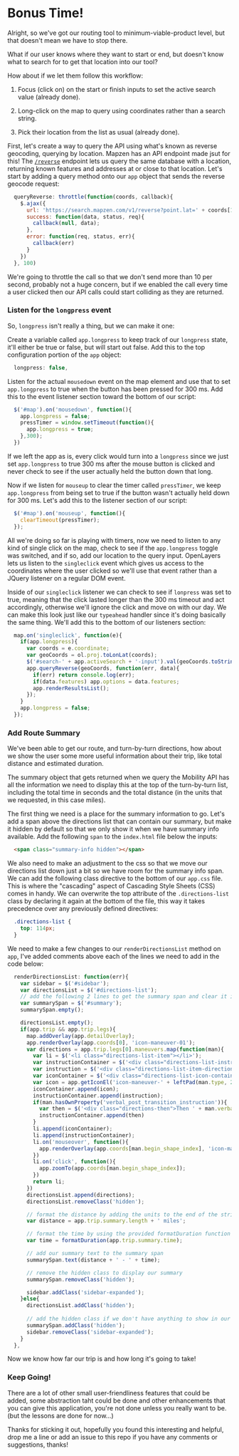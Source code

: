 # Bonus Time!

Alright, so we've got our routing tool to minimum-viable-product level, but that doesn't mean we have to stop there.

What if our user knows where they want to start or end, but doesn't know what to search for to get that location into our tool?

How about if we let them follow this workflow:

1. Focus (click on) on the start or finish inputs to set the active search value (already done).

2. Long-click on the map to query using coordinates rather than a search string.

3. Pick their location from the list as usual (already done).

First, let's create a way to query the API using what's known as reverse geocoding, querying by location.  Mapzen has an API endpoint made jsut for this! The [`/reverse`](https://mapzen.com/documentation/search/reverse/) endpoint lets us query the same database with a location, returning known features and addresses at or close to that location.  Let's start by adding a query method onto our `app` object that sends the reverse geocode request:

``` javascript
  queryReverse: throttle(function(coords, callback){
    $.ajax({
      url: 'https://search.mapzen.com/v1/reverse?point.lat=' + coords[1] + '&point.lon=' + coords[0] + '&api_key=' + app.mapzenKey, 
      success: function(data, status, req){
        callback(null, data);
      },
      error: function(req, status, err){
        callback(err)
      }
    })
  }, 100)
```

We're going to throttle the call so that we don't send more than 10 per second, probably not a huge concern, but if we enabled the call every time a user clicked then our API calls could start colliding as they are returned.

### Listen for the `longpress` event

So, `longpress` isn't really a thing, but we can make it one:

Create a variable called `app.longpress` to keep track of our `longpress` state, it'll either be true or false, but will start out false.  Add this to the top configuration portion of the `app` object:

``` javascript
  longpress: false,
```

Listen for the actual `mousedown` event on the map element and use that to set `app.longpress` to true when the button has been pressed for 300 ms.  Add this to the event listener section toward the bottom of our script:

``` javascript
  $('#map').on('mousedown', function(){
    app.longpress = false;
    pressTimer = window.setTimeout(function(){
      app.longpress = true;
    },300);
  })
```

If we left the app as is, every click would turn into a `longpress` since we just set `app.longpress` to true 300 ms after the mouse button is clicked and never check to see if the user actually held the button down that long.

Now if we listen for `mouseup` to clear the timer called `pressTimer`, we keep `app.longpress` from being set to true if the button wasn't actually held down for 300 ms.  Let's add this to the listener section of our script:

``` javascript
  $('#map').on('mouseup', function(){
    clearTimeout(pressTimer);
  });
```

All we're doing so far is playing with timers, now we need to listen to any kind of single click on the map, check to see if the `app.longpress` toggle was switched, and if so, add our location to the query input.  OpenLayers lets us listen to the `singleclick` event which gives us access to the coordinates where the user clicked so we'll use that event rather than a JQuery listener on a regular DOM event.

Inside of our `singleclick` listener we can check to see if `lonpress` was set to true, meaning that the click lasted longer than the 300 ms timeout and act accordingly, otherwise we'll ignore the click and move on with our day.   We can make this look just like our `typeahead` handler since it's doing basically the same thing. We'll add this to the bottom of our listeners section:

``` javascript
  map.on('singleclick', function(e){
    if(app.longpress){
      var coords = e.coordinate;
      var geoCoords = ol.proj.toLonLat(coords);
      $('#search-' + app.activeSearch + '-input').val(geoCoords.toString());
      app.queryReverse(geoCoords, function(err, data){
        if(err) return console.log(err);
        if(data.features) app.options = data.features;
        app.renderResultsList();
      });
    }
    app.longpress = false;
  });
```

### Add Route Summary

We've been able to get our route, and turn-by-turn directions, how about we show the user some more useful information about their trip, like total distance and estimated duration.

The summary object that gets returned when we query the Mobility API has all the information we need to display this at the top of the turn-by-turn list, including the total time in seconds and the total distance (in the units that we requested, in this case miles).

The first thing we need is a place for the summary information to go.  Let's add a span above the directions list that can contain our summary, but make it hidden by default so that we only show it when we have summary info available.  Add the following `span` to the `index.html` file below the inputs:

``` html
  <span class="summary-info hidden"></span>
```

We also need to make an adjustment to the css so that we move our directions list down just a bit so we have room for the summary info span.  We can add the following class directive to the bottom of our `app.css` file.  This is where the "cascading" aspect of Cascading Style Sheets (CSS) comes in handy.  We can overwrite the top attribute of the `.directions-list` class by declaring it again at the bottom of the file, this way it takes precedence over any previously defined directives:

``` css
  .directions-list {
    top: 114px;
  }
```

We need to make a few changes to our `renderDirectionsList` method on `app`, I've added comments above each of the lines we need to add in the code below:

``` javascript
  renderDirectionsList: function(err){
    var sidebar = $('#sidebar');
    var directionsList = $('#directions-list');
    // add the following 2 lines to get the summary span and clear it if it happens to have any left over info
    var summarySpan = $('#summary');
    summarySpan.empty();

    directionsList.empty();
    if(app.trip && app.trip.legs){
      map.addOverlay(app.detailOverlay);
      app.renderOverlay(app.coords[0], 'icon-maneuver-01');
      var directions = app.trip.legs[0].maneuvers.map(function(man){
        var li = $('<li class="directions-list-item"></li>');
        var instructionContainer = $('<div class="directions-list-instruction-container"></div>');
        var instruction = $('<div class="directions-list-item-direction">' + man.instruction + '</div>');
        var iconContainer = $('<div class="directions-list-icon-container"></div>')
        var icon = app.getIconEl('icon-maneuver-' + leftPad(man.type, 2, '0'));
        iconContainer.append(icon);
        instructionContainer.append(instruction);
        if(man.hasOwnProperty('verbal_post_transition_instruction')){
          var then = $('<div class="directions-then">Then ' + man.verbal_post_transition_instruction + '</div>')
          instructionContainer.append(then)
        }
        li.append(iconContainer);
        li.append(instructionContainer);
        li.on('mouseover', function(){
          app.renderOverlay(app.coords[man.begin_shape_index], 'icon-maneuver-' + leftPad(man.type, 2, '0'));
        })
        li.on('click', function(){
          app.zoomTo(app.coords[man.begin_shape_index]);
        })
        return li;
      })
      directionsList.append(directions);
      directionsList.removeClass('hidden');

      // format the distance by adding the units to the end of the string
      var distance = app.trip.summary.length + ' miles';

      // format the time by using the provided formatDuration function
      var time = formatDuration(app.trip.summary.time);

      // add our summary text to the summary span
      summarySpan.text(distance + ' - ' + time);

      // remove the hidden class to display our summary
      summarySpan.removeClass('hidden');

      sidebar.addClass('sidebar-expanded');
    }else{
      directionsList.addClass('hidden');
      
      // add the hidden class if we don't have anything to show in our summary
      summarySpan.addClass('hidden');
      sidebar.removeClass('sidebar-expanded');
    }
  },
```

Now we know how far our trip is and how long it's going to take!

### Keep Going!

There are a lot of other small user-friendliness features that could be added, some abstraction taht could be done and other enhancements that you can give this application, you're not done unless you really want to be.  (but the lessons are done for now...)

Thanks for sticking it out, hopefully you found this interesting and helpful, drop me a line or add an issue to this repo if you have any comments or suggestions, thanks!
